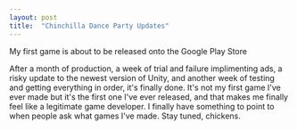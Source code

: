 ```yaml
---
layout: post
title:  "Chinchilla Dance Party Updates"
---
```


My first game is about to be released onto the Google Play Store

After a month of production, a week of trial and failure implimenting ads, a risky update to the newest version of Unity, and another week of testing and getting everything in order, it's finally done. 
It's not my first game I've ever made but it's the first one I've ever released, and that makes me finally feel like a legitimate game developer. I finally have something to point to when people ask what games I've made.
Stay tuned, chickens.

